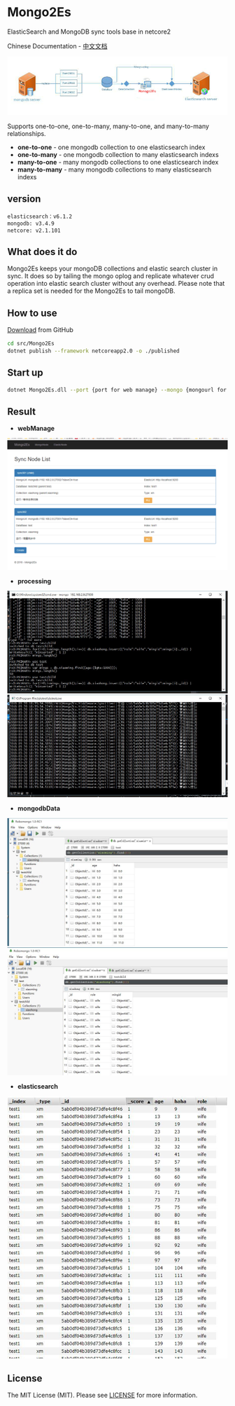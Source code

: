 # Mongo2Es

ElasticSearch and MongoDB sync tools base in netcore2

Chinese Documentation - [中文文档](./README.zh-CN.md)

![structure]

Supports one-to-one, one-to-many, many-to-one, and many-to-many relationships.

- **one-to-one** - one mongodb collection to one elasticsearch index
- **one-to-many** - one mongodb collection to many elasticsearch indexs
- **many-to-one** - many mongodb collections to one elasticsearch index
- **many-to-many** - many mongodb collections to many elasticsearch indexs

##  version

    elasticsearch：v6.1.2
    mongodb: v3.4.9
    netcore: v2.1.101

## What does it do

Mongo2Es keeps your mongoDB collections and elastic search cluster in sync. It does so by tailing the mongo oplog and replicate whatever crud operation into elastic search cluster without any overhead. Please note that a replica set is needed for the Mongo2Es to tail mongoDB.

## How to use

[Download](https://github.com/SnailDev/SnailDev.Mongo2Es/tree/master) from GitHub
```bash
cd src/Mongo2Es
dotnet publish --framework netcoreapp2.0 -o ./published 
```

## Start up

```bash
dotnet Mongo2Es.dll --port {port for web manage} --mongo {mongourl for config}
```

## Result
- **webManage**

![webmanage]

- **processing**

![process1]
![process2]


- **mongodbData**

![mongodb1]
![mongodb2]

- **elasticsearch**

![elasticsearch]


## License

The MIT License (MIT). Please see [LICENSE](LICENSE) for more information.

[structure]:./src/Mongo2Es/wwwroot/images/introduction/structure.jpg "structure"

[webmanage]:./src/Mongo2Es/wwwroot/images/introduction/webmanage.png "webmanage"

[mongodb1]:./src/Mongo2Es/wwwroot/images/introduction/mongodb1.jpg "mongodb1"

[mongodb2]:./src/Mongo2Es/wwwroot/images/introduction/mongodb2.jpg "mongodb2"

[elasticsearch]:./src/Mongo2Es/wwwroot/images/introduction/elasticsearch.jpg "elasticsearch"

[process1]:./src/Mongo2Es/wwwroot/images/introduction/process1.jpg "process1"

[process2]:./src/Mongo2Es/wwwroot/images/introduction/process2.jpg "process2"